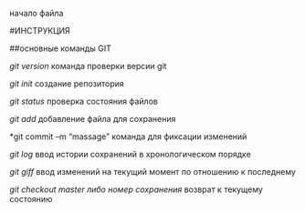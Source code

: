 начало файла

#ИНСТРУКЦИЯ

##основные команды GIT

*git version* команда проверки версии git

*git init* создание репозитория

*git status* проверка состояния файлов

*git add* добавление файла для сохранения 

*git commit –m “massage” команда для фиксации изменений

*git log* ввод истории сохранений в хронологическом порядке

*git giff*  ввод изменений на текущий момент по отношению к последнему

*git checkout master либо номер сохранения* возврат к текущему состоянию     
